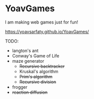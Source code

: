 # YoavGames
I am making web games just for fun!

https://yoavsarfaty.github.io/YoavGames/

TODO:

*  langton's ant
*  Conway's Game of Life
*  maze generator
    *  ~~Recursive backtracker~~
    *  Kruskal's algorithm
    *  ~~Prim's algorithm~~
    *  ~~Recursive division~~
*  frogger
*  ~~reaction diffusion~~
